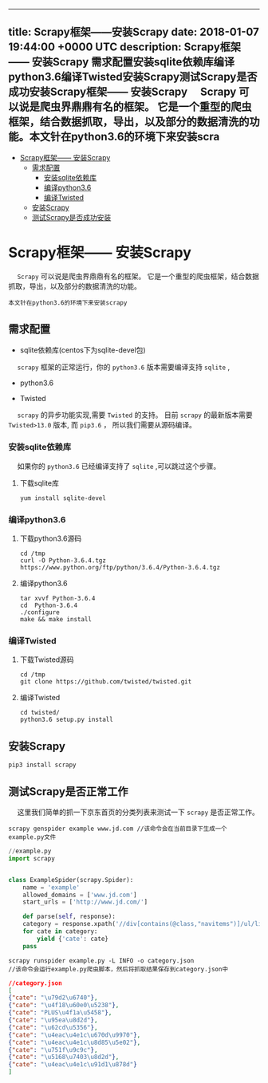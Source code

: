 
---
title: Scrapy框架——安装Scrapy
date: 2018-01-07 19:44:00 +0000 UTC
description: Scrapy框架—— 安装Scrapy 需求配置安装sqlite依赖库编译python3.6编译Twisted安装Scrapy测试Scrapy是否成功安装Scrapy框架—— 安装Scrapy   Scrapy 可以说是爬虫界鼎鼎有名的框架。 它是一个重型的爬虫框架，结合数据抓取，导出，以及部分的数据清洗的功能。本文针在python3.6的环境下来安装scra
---
- [Scrapy框架—— 安装Scrapy](#org88ed2e6)
  - [需求配置](#orge4da8aa)
    - [安装sqlite依赖库](#org1cb4355)
    - [编译python3.6](#org7a7d15b)
    - [编译Twisted](#orgc043478)
  - [安装Scrapy](#org8d9c314)
  - [测试Scrapy是否成功安装](#org845b7e6)


<a id="org88ed2e6"></a>

# Scrapy框架—— 安装Scrapy

&ensp;&ensp; `Scrapy` 可以说是爬虫界鼎鼎有名的框架。 它是一个重型的爬虫框架，结合数据抓取，导出，以及部分的数据清洗的功能。

```shell
本文针在python3.6的环境下来安装scrapy
```


<a id="orge4da8aa"></a>

## 需求配置

-   sqlite依赖库(centos下为sqlite-devel包)

&ensp;&ensp; `scrapy` 框架的正常运行，你的 `python3.6` 版本需要编译支持 `sqlite` ,

-   python3.6

-   Twisted

&ensp;&ensp; `scrapy` 的异步功能实现,需要 `Twisted` 的支持。 目前 `scrapy` 的最新版本需要 `Twisted>13.0` 版本, 而 `pip3.6` ， 所以我们需要从源码编译。


<a id="org1cb4355"></a>

### 安装sqlite依赖库

&ensp;&ensp; 如果你的 `python3.6` 已经编译支持了 `sqlite` ,可以跳过这个步骤。

1.  下载sqlite库

    ```shell
    yum install sqlite-devel
    ```


<a id="org7a7d15b"></a>

### 编译python3.6

1.  下载python3.6源码

    ```shell
    cd /tmp
    curl -O Python-3.6.4.tgz  https://www.python.org/ftp/python/3.6.4/Python-3.6.4.tgz
    ```

2.  编译python3.6

    ```shell
    tar xvvf Python-3.6.4
    cd  Python-3.6.4
    ./configure
    make && make install
    ```


<a id="orgc043478"></a>

### 编译Twisted

1.  下载Twisted源码

    ```shell
    cd /tmp
    git clone https://github.com/twisted/twisted.git
    ```

2.  编译Twisted

    ```shell
    cd twisted/
    python3.6 setup.py install
    ```


<a id="org8d9c314"></a>

## 安装Scrapy

```shell
pip3 install scrapy
```


<a id="org845b7e6"></a>

## 测试Scrapy是否正常工作

&ensp;&ensp; 这里我们简单的抓一下京东首页的分类列表来测试一下 `scrapy` 是否正常工作。

```shell
scrapy genspider example www.jd.com //该命令会在当前目录下生成一个example.py文件
```

```python
//example.py
import scrapy


class ExampleSpider(scrapy.Spider):
    name = 'example'
    allowed_domains = ['www.jd.com']
    start_urls = ['http://www.jd.com/']

    def parse(self, response):
	category = response.xpath('//div[contains(@class,"navitems")]/ul/li/a/text()').extract();
	for cate in category:
	    yield {'cate': cate}
	pass
```

```shell
scrapy runspider example.py -L INFO -o category.json 
//该命令会运行example.py爬虫脚本，然后将抓取结果保存到category.json中
```

```json
//category.json
[
{"cate": "\u79d2\u6740"},
{"cate": "\u4f18\u60e0\u5238"},
{"cate": "PLUS\u4f1a\u5458"},
{"cate": "\u95ea\u8d2d"},
{"cate": "\u62cd\u5356"},
{"cate": "\u4eac\u4e1c\u670d\u9970"},
{"cate": "\u4eac\u4e1c\u8d85\u5e02"},
{"cate": "\u751f\u9c9c"},
{"cate": "\u5168\u7403\u8d2d"},
{"cate": "\u4eac\u4e1c\u91d1\u878d"}
]
```
















